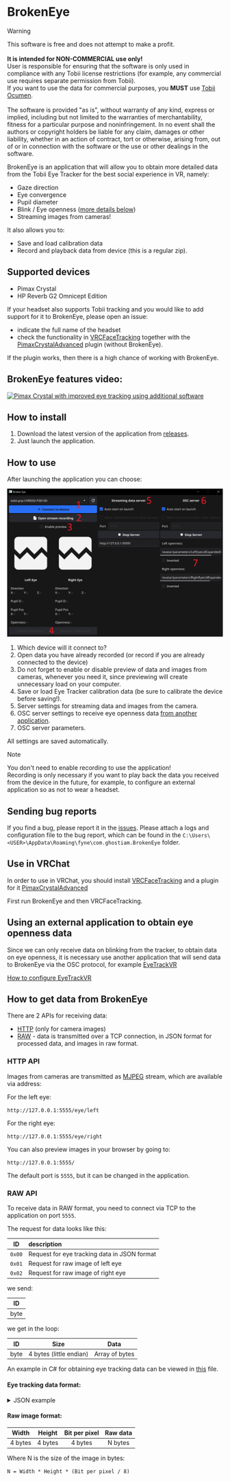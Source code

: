# BrokenEye

> [!WARNING]
> This software is free and does not attempt to make a profit. \
> \
> **It is intended for NON-COMMERCIAL use only!** \
> User is responsible for ensuring that the software is only used in compliance with any Tobii license restrictions (for example, any commercial use requires separate permission from Tobii). \
> If you want to use the data for commercial purposes, you **MUST** use [Tobii Ocumen](https://www.tobii.com/products/software/data-analysis-tools/tobii-ocumen). \
> \
> The software is provided "as is", without warranty of any kind, express or implied, including but not limited to the warranties of merchantability, fitness for a particular purpose and noninfringement. In no event shall the authors or copyright holders be liable for any claim, damages or other liability, whether in an action of contract, tort or otherwise, arising from, out of or in connection with the software or the use or other dealings in the software.

BrokenEye is an application that will allow you to obtain more detailed data from the Tobii Eye Tracker for the best social experience in VR, namely:

- Gaze direction
- Eye convergence
- Pupil diameter
- Blink / Eye openness ([more details below](#using-an-external-application-to-obtain-eye-openness-data))
- Streaming images from cameras!

It also allows you to:
- Save and load calibration data
- Record and playback data from device (this is a regular zip).

## Supported devices

- Pimax Crystal
- HP Reverb G2 Omnicept Edition

If your headset also supports Tobii tracking and you would like to add support for it to BrokenEye, please open an issue:
- indicate the full name of the headset
- check the functionality in [VRCFaceTracking](https://docs.vrcft.io/docs/vrcft-software/vrcft#install-vrcfacetracking) together with the [PimaxCrystalAdvanced](https://github.com/ghostiam/PimaxCrystalAdvanced) plugin (without BrokenEye).

If the plugin works, then there is a high chance of working with BrokenEye.

## BrokenEye features video:
[![Pimax Crystal with improved eye tracking using additional software](https://img.youtube.com/vi/a_0a2vSXWP0/0.jpg)](https://www.youtube.com/watch?v=a_0a2vSXWP0 "Pimax Crystal with improved eye tracking using additional software")

## How to install

1. Download the latest version of the application
   from [releases](https://github.com/ghostiam/BrokenEye/releases/latest).
2. Just launch the application.

## How to use

After launching the application you can choose:

![image](_assets/image.png)

1) Which device will it connect to?
2) Open data you have already recorded (or record if you are already connected to the device)
3) Do not forget to enable or disable preview of data and images from cameras,
   whenever you need it, since previewing will create unnecessary load on your computer.
4) Save or load Eye Tracker calibration data (be sure to calibrate the device before saving!).
5) Server settings for streaming data and images from the camera.
6) OSC server settings to receive eye openness
   data [from another application](#using-an-external-application-to-obtain-eye-openness-data).
7) OSC server parameters.

All settings are saved automatically.

> [!NOTE]
> You don't need to enable recording to use the application! \
> Recording is only necessary if you want to play back the data you received from the device in the future,
> for example, to configure an external application so as not to wear a headset.

## Sending bug reports

If you find a bug, please report it in the [issues](https://github.com/ghostiam/BrokenEye/issues).
Please attach a logs and configuration file to the bug report, which can be found in the `C:\Users\<USER>\AppData\Roaming\fyne\com.ghostiam.BrokenEye` folder.

## Use in VRChat

In order to use in VRChat, you should
install [VRCFaceTracking](https://docs.vrcft.io/docs/vrcft-software/vrcft#install-vrcfacetracking)
and a plugin for it [PimaxCrystalAdvanced](https://github.com/ghostiam/PimaxCrystalAdvanced)

First run BrokenEye and then VRCFaceTracking.

## Using an external application to obtain eye openness data

Since we can only receive data on blinking from the tracker, to obtain data on eye openness, it is necessary
use another application that will send data to BrokenEye via the OSC protocol,
for example [EyeTrackVR](https://github.com/EyeTrackVR/EyeTrackVR)

[How to configure EyeTrackVR](ETVR-configure.md)

## How to get data from BrokenEye

There are 2 APIs for receiving data:

- [HTTP](#http-api) (only for camera images)
- [RAW](#raw-api) - data is transmitted over a TCP connection, in JSON format for processed data, and images in raw
  format.

### HTTP API

Images from cameras are transmitted as [MJPEG](https://en.wikipedia.org/wiki/Motion_JPEG) stream, which are available
via
address:

For the left eye:

```
http://127.0.0.1:5555/eye/left
```

For the right eye:

```
http://127.0.0.1:5555/eye/right
```

You can also preview images in your browser by going to:

```
http://127.0.0.1:5555/
```

The default port is `5555`, but it can be changed in the application.

### RAW API

To receive data in RAW format, you need to connect via TCP to the application on port `5555`.

The request for data looks like this:

|   ID   | description                                  |
|:------:|:---------------------------------------------|
| `0x00` | Request for eye tracking data in JSON format |
| `0x01` | Request for raw image of left eye            |
| `0x02` | Request for raw image of right eye           |

we send:

|  ID  |
|:----:|
| byte |

we get in the loop:

|  ID  |          Size           |      Data      |
|:----:|:-----------------------:|:--------------:|
| byte | 4 bytes (little endian) | Array of bytes |

An example in C# for obtaining eye tracking data can be viewed
in [this](https://github.com/ghostiam/PimaxCrystalAdvanced/blob/main/BrokenEye/Client.cs) file.

#### Eye tracking data format:

<details>
<summary>JSON example</summary>

```json5
{
  "left": {
    "gaze_direction_is_valid": false,
    "gaze_direction": [
      // X
      0,
      // Y
      0,
      // Z
      0
    ],
    "pupil_diameter_is_valid": false,
    "pupil_diameter_mm": -1,
    "pupil_position_on_image_is_valid": false,
    "pupil_position_on_image": [
      // X
      -1,
      // Y
      -1
    ],
    "openness_is_valid": true,
    "openness": 1
  },
  "right": {
    "gaze_direction_is_valid": false,
    "gaze_direction": [
      // X
      0,
      // Y
      0,
      // Z
      0
    ],
    "pupil_diameter_is_valid": false,
    "pupil_diameter_mm": -1,
    "pupil_position_on_image_is_valid": false,
    "pupil_position_on_image": [
      // X
      -1,
      // Y
      -1
    ],
    "openness_is_valid": true,
    "openness": 1
  }
}
```

</details>

#### Raw image format:

|  Width  | Height  | Bit per pixel | Raw data |
|:-------:|:-------:|:-------------:|:--------:|
| 4 bytes | 4 bytes |    4 bytes    | N bytes  |

Where N is the size of the image in bytes:
```
N = Width * Height * (Bit per pixel / 8)
```
